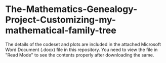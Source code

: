 # The-Mathematics-Genealogy-Project-Customizing-my-mathematical-family-tree

The details of the codeset and plots are included in the attached Microsoft Word Document (.docx) file in this repository. 
You need to view the file in "Read Mode" to see the contents properly after downloading the same.


